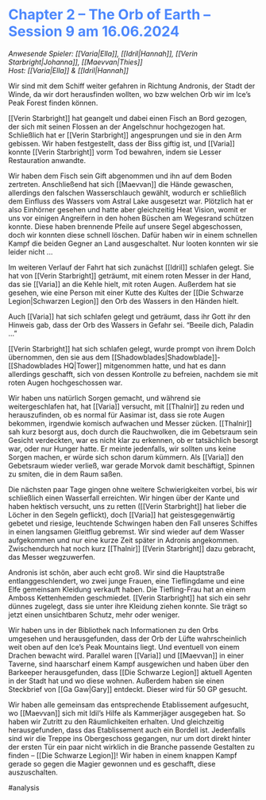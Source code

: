 # <font color = 4d88fd>Chapter 2 – The Orb of Earth – Session 9 am 16.06.2024</font>
_Anwesende Spieler: [[Varia|Ella]], [[Idril|Hannah]], [[Verin Starbright|Johanna]], [[Maevvan|Thies]]_  
_Host: [[Varia|Ella]] & [[Idril|Hannah]]_

Wir sind mit dem Schiff weiter gefahren in Richtung Andronis, der Stadt der Winde, da wir dort herausfinden wollten, wo bzw welchen Orb wir im Ice’s Peak Forest finden können.

[[Verin Starbright]] hat geangelt und dabei einen Fisch an Bord gezogen, der sich mit seinen Flossen an der Angelschnur hochgezogen hat. Schließlich hat er [[Verin Starbright]] angesprungen und sie in den Arm gebissen. Wir haben festgestellt, dass der Biss giftig ist, und [[Varia]] konnte [[Verin Starbright]] vorm Tod bewahren, indem sie Lesser Restauration anwandte.

Wir haben dem Fisch sein Gift abgenommen und ihn auf dem Boden zertreten. Anschließend hat sich [[Maevvan]] die Hände gewaschen, allerdings den falschen Wasserschlauch gewählt, wodurch er schließlich dem Einfluss des Wassers vom Astral Lake ausgesetzt war. Plötzlich hat er also Einhörner gesehen und hatte aber gleichzeitig Heat Vision, womit er uns vor einigen Angreifern in den hohen Büschen am Wegesrand schützen konnte. Diese haben brennende Pfeile auf unsere Segel abgeschossen, doch wir konnten diese schnell löschen. Dafür haben wir in einem schnellen Kampf die beiden Gegner an Land ausgeschaltet. Nur looten konnten wir sie leider nicht ...

Im weiteren Verlauf der Fahrt hat sich zunächst [[Idril]] schlafen gelegt. Sie hat von [[Verin Starbright]] geträumt, mit einem roten Messer in der Hand, das sie [[Varia]] an die Kehle hielt, mit roten Augen. Außerdem hat sie gesehen, wie eine Person mit einer Kutte des Kultes der [[Die Schwarze Legion|Schwarzen Legion]] den Orb des Wassers in den Händen hielt.

Auch [[Varia]] hat sich schlafen gelegt und geträumt, dass ihr Gott ihr den Hinweis gab, dass der Orb des Wassers in Gefahr sei. “Beeile dich, Paladin ...”

[[Verin Starbright]] hat sich schlafen gelegt, wurde prompt von ihrem Dolch übernommen, den sie aus dem [[Shadowblades|Shadowblade]]-[[Shadowblades HQ|Tower]] mitgenommen hatte, und hat es dann allerdings geschafft, sich von dessen Kontrolle zu befreien, nachdem sie mit roten Augen hochgeschossen war.

Wir haben uns natürlich Sorgen gemacht, und während sie weitergeschlafen hat, hat [[Varia]] versucht, mit [[Thalnir]] zu reden und herauszufinden, ob es normal für Aasimar ist, dass sie rote Augen bekommen, irgendwie komisch aufwachen und Messer zücken. [[Thalnir]] sah kurz besorgt aus, doch durch die Rauchwolken, die im Gebetsraum sein Gesicht verdeckten, war es nicht klar zu erkennen, ob er tatsächlich besorgt war, oder nur Hunger hatte. Er meinte jedenfalls, wir sollten uns keine Sorgen machen, er würde sich schon darum kümmern. Als [[Varia]] den Gebetsraum wieder verließ, war gerade Morvok damit beschäftigt, Spinnen zu smiten, die in dem Raum saßen.

Die nächsten paar Tage gingen ohne weitere Schwierigkeiten vorbei, bis wir schließlich einen Wasserfall erreichten. Wir hingen über der Kante und haben hektisch versucht, uns zu retten ([[Verin Starbright]] hat lieber die Löcher in den Segeln geflickt), doch [[Varia]] hat geistesgegenwärtig gebetet und riesige, leuchtende Schwingen haben den Fall unseres Schiffes in einen langsamen Gleitflug gebremst. Wir sind wieder auf dem Wasser aufgekommen und nur eine kurze Zeit später in Adronis angekommen. Zwischendurch hat noch kurz [[Thalnir]] [[Verin Starbright]] dazu gebracht, das Messer wegzuwerfen.

Andronis ist schön, aber auch echt groß. Wir sind die Hauptstraße entlanggeschlendert, wo zwei junge Frauen, eine Tieflingdame und eine Elfe gemeinsam Kleidung verkauft haben. Die Tiefling-Frau hat an einem Amboss Kettenhemden geschmiedet. [[Verin Starbright]] hat sich ein sehr dünnes zugelegt, dass sie unter ihre Kleidung ziehen konnte. Sie trägt so jetzt einen unsichtbaren Schutz, mehr oder weniger.

Wir haben uns in der Bibliothek nach Informationen zu den Orbs umgesehen und herausgefunden, dass der Orb der Lüfte wahrscheinlich weit oben auf den Ice’s Peak Mountains liegt. Und eventuell von einem Drachen bewacht wird. Parallel waren [[Varia]] und [[Maevvan]] in einer Taverne, sind haarscharf einem Kampf ausgewichen und haben über den Barkeeper herausgefunden, dass [[Die Schwarze Legion]] aktuell Agenten in der Stadt hat und wo diese wohnen. Außerdem haben sie einen Steckbrief von [[Ga Gaw|Gary]] entdeckt. Dieser wird für 50 GP gesucht.

Wir haben alle gemeinsam das entsprechende Etablissement aufgesucht, wo [[Maevvan]] sich mit Idil’s Hilfe als Kammerjäger ausgegeben hat. So haben wir Zutritt zu den Räumlichkeiten erhalten. Und gleichzeitig herausgefunden, dass das Etablissement auch ein Bordell ist. Jedenfalls sind wir die Treppe ins Obergeschoss gegangen, nur um dort direkt hinter der ersten Tür ein paar nicht wirklich in die Branche passende Gestalten zu finden – [[Die Schwarze Legion]]! Wir haben in einem knappen Kampf gerade so gegen die Magier gewonnen und es geschafft, diese auszuschalten.

#analysis